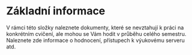 # Základní informace

V rámci této složky naleznete dokumenty, které se nevztahují k práci na konkrétním cvičení, ale mohou se Vám hodit v průběhu celého semestru. Naleznete zde informace o hodnocení, přístupech k výukovému serveru atd.